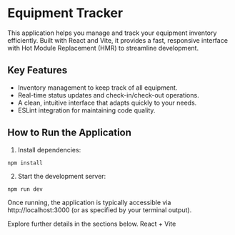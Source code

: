 # Equipment Tracker

This application helps you manage and track your equipment inventory efficiently. Built with React and Vite, it provides a fast, responsive interface with Hot Module Replacement (HMR) to streamline development.

## Key Features

- Inventory management to keep track of all equipment.
- Real-time status updates and check-in/check-out operations.
- A clean, intuitive interface that adapts quickly to your needs.
- ESLint integration for maintaining code quality.

## How to Run the Application

1. Install dependencies:

```
npm install
```

2. Start the development server:

```
npm run dev
```

Once running, the application is typically accessible via http://localhost:3000 (or as specified by your terminal output).

Explore further details in the sections below. React + Vite
